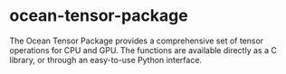 # ocean-tensor-package
The Ocean Tensor Package provides a comprehensive set of tensor operations for CPU and GPU. The functions are available directly as a C library, or through an easy-to-use Python interface.
